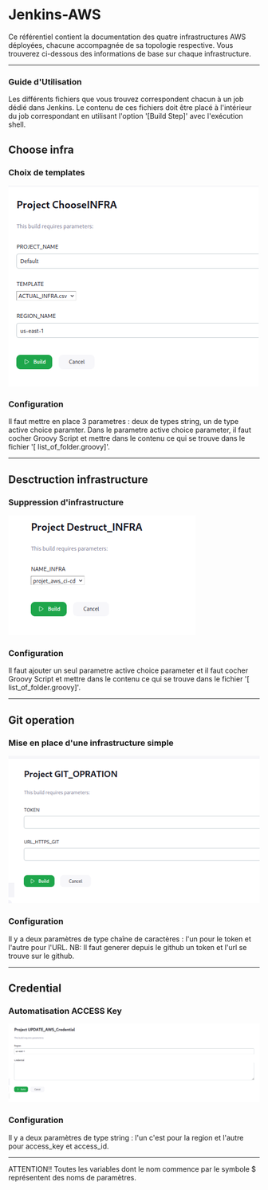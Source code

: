 # Jenkins-AWS


Ce référentiel contient la documentation des quatre infrastructures AWS déployées, chacune accompagnée de sa topologie respective. Vous trouverez ci-dessous des informations de base sur chaque infrastructure.

---
### Guide d'Utilisation

Les différents fichiers que vous trouvez correspondent chacun à un job dédié dans Jenkins. Le contenu de ces fichiers doit être placé à l'intérieur du job correspondant en utilisant l'option '[Build Step]' avec l'exécution shell.


## Choose infra

### Choix de templates 

![choose infra](images/templat-infra.png)



### Configuration

Il faut mettre en place 3 parametres : deux de types string, un de type active choice paramter.
Dans le parametre active choice parameter, il faut cocher Groovy Script et mettre dans le contenu ce qui se trouve dans le fichier '[ list_of_folder.groovy]'.

---

## Desctruction infrastructure

### Suppression d'infrastructure

![choose infra](images/destruct.png)


### Configuration

Il faut ajouter un seul parametre active choice parameter et il faut cocher Groovy Script et mettre dans le contenu ce qui se trouve dans le fichier '[ list_of_folder.groovy]'.

---

## Git operation

### Mise en place d'une infrastructure simple

![choose infra](images/git.png)


### Configuration

Il y a deux paramètres de type chaîne de caractères : l'un pour le token et l'autre pour l'URL.
NB: Il faut generer depuis le github un token et l'url se trouve sur le github.

---

##  Credential 

### Automatisation ACCESS Key 

![choose infra](images/crendential.png)


### Configuration

Il y a deux paramètres de type string : l'un c'est pour la region et l'autre pour access_key et access_id.



---

ATTENTION!! Toutes les variables dont le nom commence par le symbole $ représentent des noms de paramètres.
